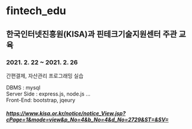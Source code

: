 # fintech_edu
## 한국인터넷진흥원(KISA)과 핀테크기술지원센터 주관 교육
### 2021. 2. 22 ~ 2021. 2. 26
   
간편결제, 자산관리 프로그래밍 실습
   
DBMS : mysql   
Server Side : express.js, node.js ...   
Front-End: bootstrap, jqeury   

##### https://www.kisa.or.kr/notice/notice_View.jsp?cPage=1&mode=view&p_No=4&b_No=4&d_No=2729&ST=&SV=

